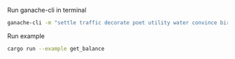 Run ganache-cli in terminal

```bash
ganache-cli -m "settle traffic decorate poet utility water convince birth nasty exhibit sleep giraffe"
```

Run example

```bash
cargo run --example get_balance
```